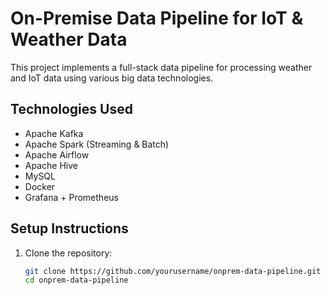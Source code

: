 # On-Premise Data Pipeline for IoT & Weather Data

This project implements a full-stack data pipeline for processing weather and IoT data using various big data technologies.

## Technologies Used
- Apache Kafka
- Apache Spark (Streaming & Batch)
- Apache Airflow
- Apache Hive
- MySQL
- Docker
- Grafana + Prometheus

## Setup Instructions

1. Clone the repository:
   ```bash
   git clone https://github.com/yourusername/onprem-data-pipeline.git
   cd onprem-data-pipeline